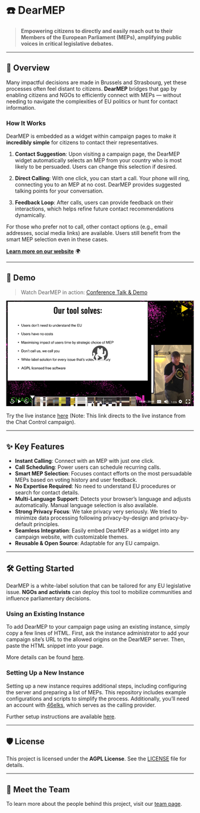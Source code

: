 <!--
SPDX-FileCopyrightText: © 2022 Tim Weber
SPDX-FileCopyrightText: © 2024 Tobias Mühlberger

SPDX-License-Identifier: AGPL-3.0-or-later
-->

# ☎️ DearMEP

> **Empowering citizens to directly and easily reach out to their Members of the European Parliament (MEPs), amplifying public voices in critical legislative debates.**

---

## 🚀 Overview

Many impactful decisions are made in Brussels and Strasbourg, yet these processes often feel distant to citizens. **DearMEP** bridges that gap by enabling citizens and NGOs to efficiently connect with MEPs — without needing to navigate the complexities of EU politics or hunt for contact information.

### How It Works

DearMEP is embedded as a widget within campaign pages to make it **incredibly simple** for citizens to contact their representatives.

1. **Contact Suggestion**: Upon visiting a campaign page, the DearMEP widget automatically selects an MEP from your country who is most likely to be persuaded. Users can change this selection if desired.

2. **Direct Calling**: With one click, you can start a call. Your phone will ring, connecting you to an MEP at no cost. DearMEP provides suggested talking points for your conversation.

3. **Feedback Loop**: After calls, users can provide feedback on their interactions, which helps refine future contact recommendations dynamically.

For those who prefer not to call, other contact options (e.g., email addresses, social media links) are available. Users still benefit from the smart MEP selection even in these cases.

[**Learn more on our website**](https://dearmep.eu) 🌍

---

## 📸 Demo

> Watch DearMEP in action: [Conference Talk & Demo](https://dearmep.eu/concept/)

[![Video thumbnail for the conference talk](doc/img/dear-mep-talk-thumb.png)](https://dearmep.eu/concept/)

Try the live instance [here](https://dearmep.eu/showcase/chatcontrol/) (Note: This link directs to the live instance from the Chat Control campaign).

---

## ✨ Key Features

- **Instant Calling**: Connect with an MEP with just one click.
- **Call Scheduling**: Power users can schedule recurring calls.
- **Smart MEP Selection**: Focuses contact efforts on the most persuadable MEPs based on voting history and user feedback.
- **No Expertise Required**: No need to understand EU procedures or search for contact details.
- **Multi-Language Support**: Detects your browser’s language and adjusts automatically. Manual language selection is also available.
- **Strong Privacy Focus**: We take privacy very seriously. We tried to minimize data processing following privacy-by-design and privacy-by-default principles.
- **Seamless Integration**: Easily embed DearMEP as a widget into any campaign website, with customizable themes.
- **Reusable & Open Source**: Adaptable for any EU campaign.

---

## 🛠️ Getting Started

DearMEP is a white-label solution that can be tailored for any EU legislative issue. **NGOs and activists** can deploy this tool to mobilize communities and influence parliamentary decisions.

### Using an Existing Instance

To add DearMEP to your campaign page using an existing instance, simply copy a few lines of HTML. First, ask the instance administrator to add your campaign site’s URL to the allowed origins on the DearMEP server. Then, paste the HTML snippet into your page.

More details can be found [here](./client/README.md).

### Setting Up a New Instance

Setting up a new instance requires additional steps, including configuring the server and preparing a list of MEPs. This repository includes example configurations and scripts to simplify the process. Additionally, you’ll need an account with [46elks](https://46elks.com/), which serves as the calling provider.

Further setup instructions are available [here](./server/README.md).

---

## 🛡️ License

This project is licensed under the **AGPL License**. See the [LICENSE](LICENSE) file for details.

---

## 👥 Meet the Team
To learn more about the people behind this project, visit our [team page](https://dearmep.eu/team/).
